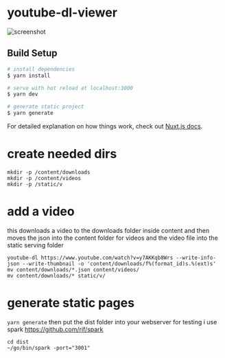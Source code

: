 # youtube-dl-viewer

![screenshot](https://github.com/wlard/youtube-dl-viewer/blob/master/screenshots/01.png?raw=true)

## Build Setup

```bash
# install dependencies
$ yarn install

# serve with hot reload at localhost:3000
$ yarn dev

# generate static project
$ yarn generate
```

For detailed explanation on how things work, check out [Nuxt.js docs](https://nuxtjs.org).



# create needed dirs
```
mkdir -p /content/downloads
mkdir -p /content/videos
mkdir -p /static/v
```
# add a video
this downloads a video to the downloads folder inside content and then moves the json into the content folder for videos and the video file into the static serving folder
```
youtube-dl https://www.youtube.com/watch?v=y7AKKqb8Wrs --write-info-json --write-thumbnail -o 'content/downloads/f%(format_id)s.%(ext)s'
mv content/downloads/*.json content/videos/
mv content/downloads/* static/v/
```

# generate static pages
`yarn generate`
then put the dist folder into your webserver 
for testing i use spark https://github.com/rif/spark
```
cd dist
~/go/bin/spark -port="3001"
```